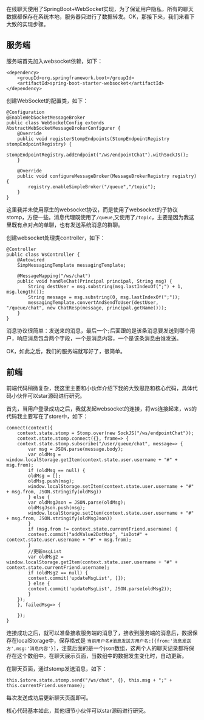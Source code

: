 在线聊天使用了SpringBoot+WebSocket实现，为了保证用户隐私，所有的聊天数据都保存在系统本地，服务器只进行了数据转发。OK，那接下来，我们来看下大致的实现步骤。  

## 服务端

服务端首先加入websocket依赖，如下：  

```
<dependency>
    <groupId>org.springframework.boot</groupId>
    <artifactId>spring-boot-starter-websocket</artifactId>
</dependency>
```  

创建WebSocket的配置类，如下：  

```
@Configuration
@EnableWebSocketMessageBroker
public class WebSocketConfig extends AbstractWebSocketMessageBrokerConfigurer {
    @Override
    public void registerStompEndpoints(StompEndpointRegistry stompEndpointRegistry) {
        stompEndpointRegistry.addEndpoint("/ws/endpointChat").withSockJS();
    }

    @Override
    public void configureMessageBroker(MessageBrokerRegistry registry) {
        registry.enableSimpleBroker("/queue","/topic");
    }
}
```  

这里我并未使用原生的websocket协议，而是使用了websocket的子协议stomp，方便一些。消息代理既使用了```/queue```,又使用了```/topic```，主要是因为我这里既有点对点的单聊，也有发送系统消息的群聊。  

创建websocket处理类controller，如下：  

```
@Controller
public class WsController {
    @Autowired
    SimpMessagingTemplate messagingTemplate;

    @MessageMapping("/ws/chat")
    public void handleChat(Principal principal, String msg) {
        String destUser = msg.substring(msg.lastIndexOf(";") + 1, msg.length());
        String message = msg.substring(0, msg.lastIndexOf(";"));
        messagingTemplate.convertAndSendToUser(destUser, "/queue/chat", new ChatResp(message, principal.getName()));
    }
}
```  

消息协议很简单：发送来的消息，最后一个```;```后面跟的是该条消息要发送到哪个用户，响应消息包含两个字段，一个是消息内容，一个是该条消息由谁发送。  

OK，如此之后，我们的服务端就写好了，很简单。  

## 前端

前端代码稍微复杂，我这里主要和小伙伴介绍下我的大致思路和核心代码，具体代码小伙伴可以star源码进行研究。  

首先，当用户登录成功之后，我就发起websocket的连接，将ws连接起来，ws的代码我主要写在了store中，如下：  

```
connect(context){
    context.state.stomp = Stomp.over(new SockJS("/ws/endpointChat"));
    context.state.stomp.connect({}, frame=> {
    context.state.stomp.subscribe("/user/queue/chat", message=> {
        var msg = JSON.parse(message.body);
        var oldMsg = window.localStorage.getItem(context.state.user.username + "#" + msg.from);
        if (oldMsg == null) {
        oldMsg = [];
        oldMsg.push(msg);
        window.localStorage.setItem(context.state.user.username + "#" + msg.from, JSON.stringify(oldMsg))
        } else {
        var oldMsgJson = JSON.parse(oldMsg);
        oldMsgJson.push(msg);
        window.localStorage.setItem(context.state.user.username + "#" + msg.from, JSON.stringify(oldMsgJson))
        }
        if (msg.from != context.state.currentFriend.username) {
        context.commit("addValue2DotMap", "isDot#" + context.state.user.username + "#" + msg.from);
        }
        //更新msgList
        var oldMsg2 = window.localStorage.getItem(context.state.user.username + "#" + context.state.currentFriend.username);
        if (oldMsg2 == null) {
        context.commit('updateMsgList', []);
        } else {
        context.commit('updateMsgList', JSON.parse(oldMsg2));
        }
    });
    }, failedMsg=> {

    });
}
```  

连接成功之后，就可以准备接收服务端的消息了，接收到服务端的消息后，数据保存在localStorage中，保存格式是 ```当前用户名#消息发送方用户名:[{from:'消息发送方',msg:'消息内容'}]```，注意后面的是一个json数组，这两个人的聊天记录都将保存在这个数组中。在聊天展示页面，当数组中的数据发生变化时，自动更新。  

在聊天页面，通过stomp发送消息，如下：  

```
this.$store.state.stomp.send("/ws/chat", {}, this.msg + ";" + this.currentFriend.username);
```    

每次发送成功后更新聊天页面即可。  

核心代码基本如此，其他细节小伙伴可以star源码进行研究。  